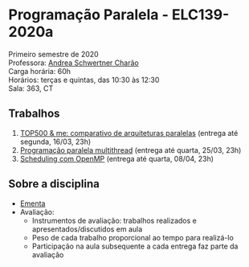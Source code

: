 # Programação Paralela - ELC139-2020a
Primeiro semestre de 2020  
Professora: [Andrea Schwertner Charão](http://www.inf.ufsm.br/~andrea)  
Carga horária: 60h  
Horários: terças e quintas, das 10:30 às 12:30  
Sala: 363, CT


## Trabalhos
 1. [TOP500 & me: comparativo de arquiteturas paralelas](https://classroom.github.com/a/N4UByadq) (entrega até segunda, 16/03, 23h)
 2. [Programação paralela multithread](https://classroom.github.com/a/opn3CEoT) (entrega até quarta, 25/03, 23h)
 3. [Scheduling com OpenMP](https://classroom.github.com/a/rmRfDS3-) (entrega até quarta, 08/04, 23h)
<!--

 4. [Geração de Fractais de Mandelbrot em OpenMP](trabalhos/t4) (entrega até segunda, 22/04, 23h59)
 5. [Primeiros passos com MPI](trabalhos/t5) (entrega até segunda, 06/05, 23h59)
 6. [Comunicação coletiva em MPI](trabalhos/t6) (entrega até quarta, 15/05, 23h59)
 7. [Avaliação de desempenho de programas MPI](trabalhos/t7) (entrega até quarta, 29/05, 23h59)
 8. [Geração de Imagem em Paralelo com CUDA](trabalhos/t8) (entrega até segunda, 17/06, 23h59)

 2. [Experiências com profilers](trabalhos/t2) (entrega até quarta, 21/03, 23h59)
 3. [Programação paralela multithread](trabalhos/t3) (entrega até segunda, 09/04, 23h59)
 4. [Scheduling com OpenMP](trabalhos/t4) (entrega até quarta, 18/04, 23h59)
 5. [Aplicação do método de Monte Carlo em OpenMP](trabalhos/t5) (entrega até segunda, 23/04, 23h59 - apresentação/discussão terça, 24/04)
 6. [N-Rainhas com OpenMP](trabalhos/t6) (entrega até segunda, 07/05, 23h59 - apresentação/discussão terça, 08/05)
 7. [Primeiros passos com MPI](trabalhos/t7) (entrega até segunda, 04/06, 23h59 - discussão terça, 05/06)
 8. [Comunicação coletiva em MPI](trabalhos/t8) (entrega até quarta, 13/06, 23h59 - discussão quinta, 14/06)
 9. [Resolvendo um problema da maratona de programação paralela](trabalhos/t9) (entrega até segunda, 25/06, 23h59 - apresentação terça, 26/06)

 6. [Experiências com MPI](trabalhos/t6) (entrega até segunda, 02/05, 23h59)
 7. [Algoritmo de Dijkstra com OpenMPI](https://github.com/fpuntel/ELC139) (até 17/05, 23h59)

 - [Experiências com profilers] (trabalhos/t2) (entrega até quarta, 23/03/2016, 23h59)
 - [Programação paralela multithread] (trabalhos/t3) (entrega até segunda, 04/04/2016, 23h59)
 - [Floyd-Warshall paralelo em multicore] (trabalhos/t4) (entrega até quarta, 20/04, 23h59)
 - [Mistério dos primos em OpenMP] (trabalhos/t5) (entrega até quarta, 04/05, 23h59)
 - [Ray-tracer paralelo com MPI] (trabalhos/t6) (entregas parciais até as aulas dos dias 31/05 e 02/06; entrega final até dia 06/06, 23:59)
-->


## Sobre a disciplina
 - [Ementa](https://drive.google.com/file/d/0B8XtQdF_Gdk2RHZZR0NMaU4xSGc/view)
 - Avaliação: 
   - Instrumentos de avaliação: trabalhos realizados e apresentados/discutidos em aula
   - Peso de cada trabalho proporcional ao tempo para realizá-lo
   - Participação na aula subsequente a cada entrega faz parte da avaliação

